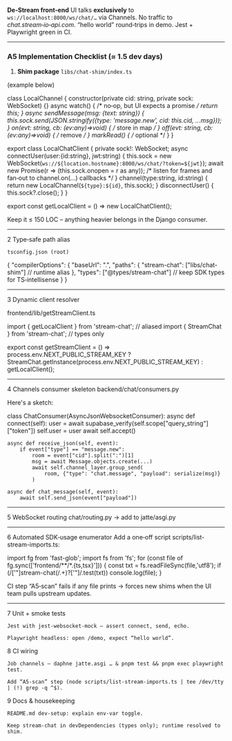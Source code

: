 

**De‑Stream front‑end**
UI talks **exclusively** to `ws://localhost:8000/ws/chat/…` via Channels. No traffic to *chat.stream‑io‑api.com*.
“hello world” round‑trips in demo.
Jest + Playwright green in CI.

---

### A5 Implementation Checklist (≈ 1.5 dev days)

1. **Shim package** `libs/chat‑shim/index.ts`

(example below)

class LocalChannel {
  constructor(private cid: string, private sock: WebSocket) {}
  async watch() { /* no‑op, but UI expects a promise */ return this; }
  async sendMessage(msg: {text: string}) {
    this.sock.send(JSON.stringify({type: 'message.new', cid: this.cid, ...msg}));
  }
  on(evt: string, cb: (ev:any)=>void) { /* store in map */ }
  off(evt: string, cb: (ev:any)=>void) { /* remove */ }
  markRead() { /* optional */ }
}

export class LocalChatClient {
  private sock!: WebSocket;
  async connectUser(user:{id:string}, jwt:string) {
    this.sock = new WebSocket(`ws://${location.hostname}:8000/ws/chat/?token=${jwt}`);
    await new Promise(r => (this.sock.onopen = r as any));
    /* listen for frames and fan‑out to channel.on(...) callbacks */
  }
  channel(type:string, id:string) { return new LocalChannel(`${type}:${id}`, this.sock); }
  disconnectUser() { this.sock?.close(); }
}

export const getLocalClient = () => new LocalChatClient();



Keep it ≤ 150 LOC – anything heavier belongs in the Django consumer.

---

2  Type‑safe path alias

    tsconfig.json (root)

{
  "compilerOptions": {
    "baseUrl": ".",
    "paths": {
      "stream-chat": ["libs/chat-shim"]      // runtime alias
    },
    "types": ["@types/stream-chat"]          // keep SDK types for TS‑intellisense
  }
}

---

3 Dynamic client resolver

frontend/lib/getStreamClient.ts

import { getLocalClient } from 'stream-chat';  // aliased
import { StreamChat }    from 'stream-chat';   // types only

export const getStreamClient = () =>
  process.env.NEXT_PUBLIC_STREAM_KEY
    ? StreamChat.getInstance(process.env.NEXT_PUBLIC_STREAM_KEY)
    : getLocalClient();

---

4 Channels consumer skeleton backend/chat/consumers.py

Here's a sketch:

class ChatConsumer(AsyncJsonWebsocketConsumer):
    async def connect(self):
        user = await supabase_verify(self.scope["query_string"]["token"])
        self.user = user
        await self.accept()

    async def receive_json(self, event):
        if event["type"] == "message.new":
            room = event["cid"].split(":")[1]
            msg = await Message.objects.create(...)
            await self.channel_layer.group_send(
                room, {"type": "chat.message", "payload": serialize(msg)}
            )

    async def chat_message(self, event):
        await self.send_json(event["payload"])


---

5 WebSocket routing chat/routing.py → add to jatte/asgi.py

---

6 Automated SDK‑usage enumerator
Add a one‑off script scripts/list-stream-imports.ts:

import fg from 'fast-glob';
import fs from 'fs';
for (const file of fg.sync(['frontend/**/*.{ts,tsx}'])) {
  const txt = fs.readFileSync(file,'utf8');
  if (/['"]stream-chat(\/.+)?['"]/.test(txt))
    console.log(file);
}

CI step “A5‑scan” fails if any file prints → forces new shims when the UI
team pulls upstream updates.


---

7 Unit + smoke tests

    Jest with jest-websocket-mock – assert connect, send, echo.

    Playwright headless: open /demo, expect “hello world”.

8 CI wiring

    Job channels – daphne jatte.asgi … & pnpm test && pnpm exec playwright test.

    Add “A5‑scan” step (node scripts/list-stream-imports.ts | tee /dev/tty | (!) grep -q ^$).

9 Docs & housekeeping

    README.md dev‑setup: explain env‑var toggle.

    Keep stream-chat in devDependencies (types only); runtime resolved to shim.

